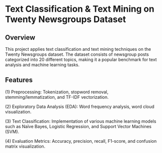 # Text Classification & Text Mining on Twenty Newsgroups Dataset

## Overview

This project applies text classification and text mining techniques on the Twenty Newsgroups dataset. The dataset consists of newsgroup posts categorized into 20 different topics, making it a popular benchmark for text analysis and machine learning tasks.

## Features

(1) Preprocessing: Tokenization, stopword removal, stemming/lemmatization, and TF-IDF vectorization.

(2) Exploratory Data Analysis (EDA): Word frequency analysis, word cloud visualization.

(3) Text Classification: Implementation of various machine learning models such as Naïve Bayes, Logistic Regression, and Support Vector Machines (SVM).

(4) Evaluation Metrics: Accuracy, precision, recall, F1-score, and confusion matrix visualization.
